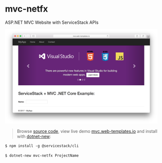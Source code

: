 # mvc-netfx

ASP.NET MVC Website with ServiceStack APIs

[![](https://raw.githubusercontent.com/ServiceStack/Assets/master/csharp-templates/mvc.png)](http://mvc.web-templates.io/)

> Browse [source code](https://github.com/NetFrameworkTemplates/mvc-netfx), view live demo [mvc.web-templates.io](http://mvc.web-templates.io) and install with [dotnet-new](http://docs.servicestack.net/dotnet-new):

    $ npm install -g @servicestack/cli

    $ dotnet-new mvc-netfx ProjectName
